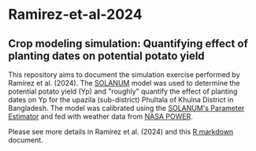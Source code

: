 # Ramirez-et-al-2024
## Crop modeling simulation: Quantifying effect of planting dates on potential potato yield
This repository aims to document the simulation exercise performed by Ramírez et al. (2024). The [SOLANUM](https://cipotato.org/site/inrm/home/downmod.htm) model was used to determine the potential potato yield (Yp) and "roughly" quantify the effect of planting dates on Yp for the upazila (sub-district) Phultala of Khulna District in Bangladesh. The model was calibrated using the [SOLANUM's Parameter Estimator](https://doi.org/10.1515/opag-2018-0019) and fed with weather data from [NASA POWER](https://cran.r-project.org/web/packages/nasapower/index.html). 

Please see more details in Ramírez et al. (2024) and this [R markdown](https://jninanya.github.io/Ramirez-et-al-2024/) document.
